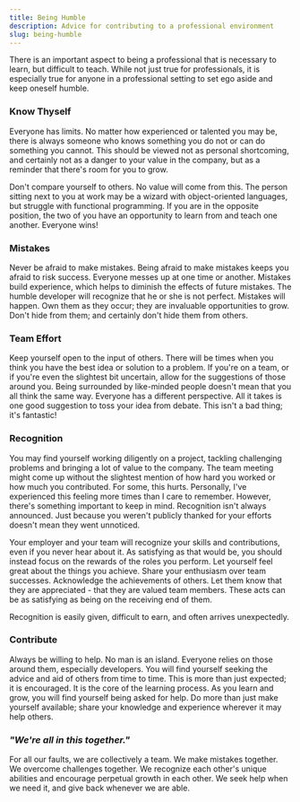 ```yaml
---
title: Being Humble
description: Advice for contributing to a professional environment
slug: being-humble
---
```


There is an important aspect to being a professional that is necessary to learn, but difficult to
teach. While not just true for professionals, it is especially true for anyone in a professional
setting to set ego aside and keep oneself humble.

### Know Thyself

Everyone has limits. No matter how experienced or talented you may be, there is always someone who
knows something you do not or can do something you cannot. This should be viewed not as personal
shortcoming, and certainly not as a danger to your value in the company, but as a reminder that
there's room for you to grow.

Don't compare yourself to others. No value will come from this. The person sitting next to you at
work may be a wizard with object-oriented languages, but struggle with functional programming. If
you are in the opposite position, the two of you have an opportunity to learn from and teach one
another. Everyone wins!

### Mistakes

Never be afraid to make mistakes. Being afraid to make mistakes keeps you afraid to risk success.
Everyone messes up at one time or another. Mistakes build experience, which helps to diminish the
effects of future mistakes. The humble developer will recognize that he or she is not perfect.
Mistakes will happen. Own them as they occur; they are invaluable opportunities to grow. Don't hide
from them; and certainly don't hide them from others.

### Team Effort

Keep yourself open to the input of others. There will be times when you think you have the best idea
or solution to a problem. If you're on a team, or if you're even the slightest bit uncertain, allow
for the suggestions of those around you. Being surrounded by like-minded people doesn't mean that
you all think the same way. Everyone has a different perspective. All it takes is one good
suggestion to toss your idea from debate. This isn't a bad thing; it's fantastic!

### Recognition

You may find yourself working diligently on a project, tackling challenging problems and bringing a
lot of value to the company. The team meeting might come up without the slightest mention of how
hard you worked or how much you contributed. For some, this hurts. Personally, I've experienced this
feeling more times than I care to remember. However, there's something important to keep in mind.
Recognition isn't always announced. Just because you weren't publicly thanked for your efforts
doesn't mean they went unnoticed.

Your employer and your team will recognize your skills and contributions, even if you never hear
about it. As satisfying as that would be, you should instead focus on the rewards of the roles you
perform. Let yourself feel great about the things you achieve. Share your enthusiasm over team
successes. Acknowledge the achievements of others. Let them know that they are appreciated - that
they are valued team members. These acts can be as satisfying as being on the receiving end of them.

Recognition is easily given, difficult to earn, and often arrives unexpectedly.

### Contribute

Always be willing to help. No man is an island. Everyone relies on those around them, especially
developers. You will find yourself seeking the advice and aid of others from time to time. This is
more than just expected; it is encouraged. It is the core of the learning process. As you learn and
grow, you will find yourself being asked for help. Do more than just make yourself available; share
your knowledge and experience wherever it may help others.

### _"We're all in this together."_

For all our faults, we are collectively a team. We make mistakes together. We overcome challenges
together. We recognize each other's unique abilities and encourage perpetual growth in each other.
We seek help when we need it, and give back whenever we are able.
